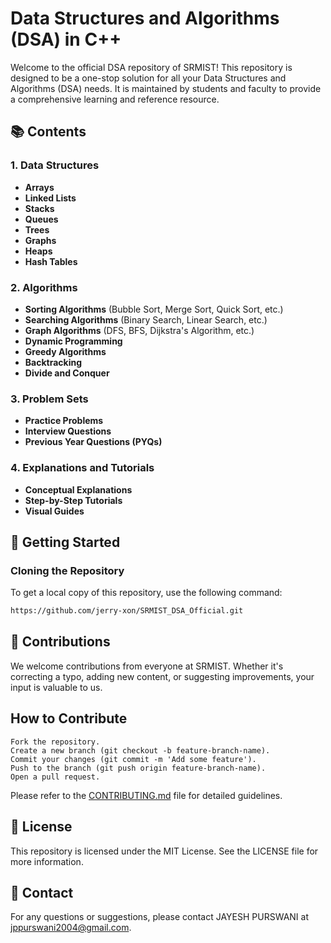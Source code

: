 # Data Structures and Algorithms (DSA) in C++

Welcome to the official DSA repository of SRMIST! This repository is designed to be a one-stop solution for all your Data Structures and Algorithms (DSA) needs. It is maintained by students and faculty to provide a comprehensive learning and reference resource.

## 📚 Contents

### 1. Data Structures
- **Arrays**
- **Linked Lists**
- **Stacks**
- **Queues**
- **Trees**
- **Graphs**
- **Heaps**
- **Hash Tables**

### 2. Algorithms
- **Sorting Algorithms** (Bubble Sort, Merge Sort, Quick Sort, etc.)
- **Searching Algorithms** (Binary Search, Linear Search, etc.)
- **Graph Algorithms** (DFS, BFS, Dijkstra's Algorithm, etc.)
- **Dynamic Programming**
- **Greedy Algorithms**
- **Backtracking**
- **Divide and Conquer**

### 3. Problem Sets
- **Practice Problems**
- **Interview Questions**
- **Previous Year Questions (PYQs)**

### 4. Explanations and Tutorials
- **Conceptual Explanations**
- **Step-by-Step Tutorials**
- **Visual Guides**

## 🚀 Getting Started

### Cloning the Repository
To get a local copy of this repository, use the following command:
```bash
https://github.com/jerry-xon/SRMIST_DSA_Official.git
```


## 🤝 Contributions

We welcome contributions from everyone at SRMIST. Whether it's correcting a typo, adding new content, or suggesting improvements, your input is valuable to us.

## How to Contribute
```
Fork the repository.
Create a new branch (git checkout -b feature-branch-name).
Commit your changes (git commit -m 'Add some feature').
Push to the branch (git push origin feature-branch-name).
Open a pull request.
```
Please refer to the [CONTRIBUTING.md](https://github.com/jerry-xon/SRMIST_DSA_Official/blob/main/CONTRIBUTING.md) file for detailed guidelines.

## 📜 License

This repository is licensed under the MIT License. See the LICENSE file for more information.

## 📧 Contact

For any questions or suggestions, please contact JAYESH PURSWANI at jppurswani2004@gmail.com.






